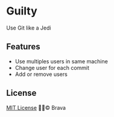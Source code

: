 Guilty
======

Use Git like a Jedi

## Features
 * Use multiples users in same machine
 * Change user for each commit
 * Add or remove users

## License

[MIT License](http://mit-license.org/) © Brava

